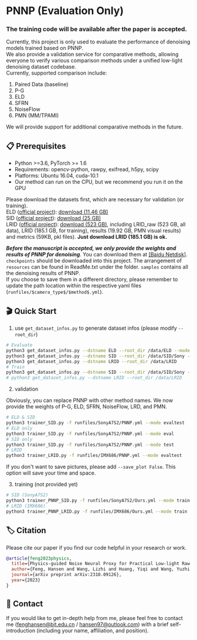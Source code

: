 # PNNP (Evaluation Only)
### The training code will be available after the paper is accepted.  
Currently, this project is only used to evaluate the performance of denoising models trained based on PNNP.  
We also provide a validation service for comparative methods, allowing everyone to verify various comparison methods under a unified low-light denoising dataset codebase.   
Currently, supported comparison include:
1. Paired Data (baseline)
3. P-G
4. ELD
5. SFRN
6. NoiseFlow
7. PMN (MM/TPAMI)

We will provide support for additional comparative methods in the future.

## 📋 Prerequisites
* Python >=3.6, PyTorch >= 1.6
* Requirements: opencv-python, rawpy, exifread, h5py, scipy
* Platforms: Ubuntu 16.04, cuda-10.1
* Our method can run on the CPU, but we recommend you run it on the GPU

Please download the datasets first, which are necessary for validation (or training).   
ELD ([official project](https://github.com/Vandermode/ELD)): [download (11.46 GB)](https://drive.google.com/file/d/13Ge6-FY9RMPrvGiPvw7O4KS3LNfUXqEX/view?usp=sharing)  
SID ([official project](https://github.com/cchen156/Learning-to-See-in-the-Dark)):  [download (25 GB)](https://storage.googleapis.com/isl-datasets/SID/Sony.zip)  
LRID ([official project](https://fenghansen.github.io/publication/PMN/)):  [download (523 GB)](https://pan.baidu.com/s/1fXlb-Q_ofHOtVOufe5cwDg?pwd=vmcl), including LRID_raw (523 GB, all data), LRID (185.1 GB, for training), results (19.92 GB, PMN visual results) and metrics (59KB, pkl files). **Just download LRID (185.1 GB) is ok.**

***Before the manuscript is accepted, we only provide the weights and results of PNNP for denoising***. You can download them at [[Baidu Netdisk]](https://pan.baidu.com/s/1WMv2x7yqg0kMTBCddqkCLQ?pwd=vmcl).  
`checkpoints` should be downloaded into this project. The arrangement of `resources` can be found in ReadMe.txt under the folder. `samples` contains all the denoising results of PNNP.  
If you choose to save them in a different directory, please remember to update the path location within the respective yaml files (`runfiles/$camera_type$/$method$.yml`).  

## 🎬 Quick Start
1. use `get_dataset_infos.py` to generate dataset infos (please modify `--root_dir`)
```bash 
# Evaluate
python3 get_dataset_infos.py --dstname ELD --root_dir /data/ELD --mode SonyA7S2
python3 get_dataset_infos.py --dstname SID --root_dir /data/SID/Sony --mode evaltest
python3 get_dataset_infos.py --dstname LRID --root_dir /data/LRID
# Train
python3 get_dataset_infos.py --dstname SID --root_dir /data/SID/Sony --mode train
# python3 get_dataset_infos.py --dstname LRID --root_dir /data/LRID
```
2. validation  

Obviously, you can replace PNNP with other method names. We now provide the weights of P-G, ELD, SFRN, NoiseFlow, LRD, and PMN.
```bash 
# ELD & SID
python3 trainer_SID.py -f runfiles/SonyA7S2/PNNP.yml --mode evaltest
# ELD only
python3 trainer_SID.py -f runfiles/SonyA7S2/PNNP.yml --mode eval
# SID only
python3 trainer_SID.py -f runfiles/SonyA7S2/PNNP.yml --mode test
# LRID
python3 trainer_LRID.py -f runfiles/IMX686/PNNP.yml --mode evaltest
```
If you don't want to save pictures, please add ```--save_plot False```. This option will save your time and space.

3. training (not provided yet)
```bash 
# SID (SonyA7S2)
python3 trainer_PNNP_SID.py -f runfiles/SonyA7S2/Ours.yml --mode train
# LRID (IMX686)
python3 trainer_PNNP_LRID.py -f runfiles/IMX686/Ours.yml --mode train
```

## 🏷️ Citation
Please cite our paper if you find our code helpful in your research or work.
```bibtex
@article{feng2023physics,
  title={Physics-guided Noise Neural Proxy for Practical Low-light Raw Image Denoising},
  author={Feng, Hansen and Wang, Lizhi and Huang, Yiqi and Wang, Yuzhi and Zhu, Lin and Huang, Hua},
  journal={arXiv preprint arXiv:2310.09126},
  year={2023}
}
```

## 📧 Contact
If you would like to get in-depth help from me, please feel free to contact me (fenghansen@bit.edu.cn / hansen97@outlook.com) with a brief self-introduction (including your name, affiliation, and position).
